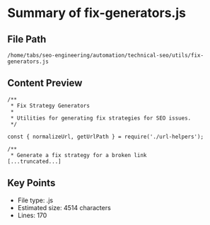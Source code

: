 # Summary of fix-generators.js
  
## File Path
`/home/tabs/seo-engineering/automation/technical-seo/utils/fix-generators.js`

## Content Preview
```
/**
 * Fix Strategy Generators
 * 
 * Utilities for generating fix strategies for SEO issues.
 */

const { normalizeUrl, getUrlPath } = require('./url-helpers');

/**
 * Generate a fix strategy for a broken link
[...truncated...]
```

## Key Points
- File type: .js
- Estimated size: 4514 characters
- Lines: 170
